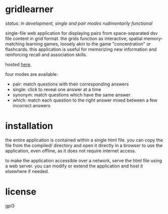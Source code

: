 # gridlearner

*status: in development, single and pair modes rudimentarily functional*

single-file web application for displaying pairs from space-separated dsv file content in grid format.
the grids function as interactive, spatial memory-matching learning games, loosely akin to the game "concentration" or flashcards.
this application is useful for memorizing new information and reinforcing recall and association skills.

hosted [here](https://sph.mn/other/utilities/gridlearner.html).

four modes are available:

* pair: match questions with their corresponding answers
* single: click to reveal one answer at a time
* synonym: match questions which have the same answer
* which: match each question to the right answer mixed between a few incorrect answers

# installation
the entire application is contained within a single html file. you can copy the file from the compiled/ directory and open it directly in a browser to use the application, even offline, as it does not require internet access.

to make the application accessible over a network, serve the html file using a web server. you can modify or extend the application and host it elsewhere if needed.

# license
gpl3
